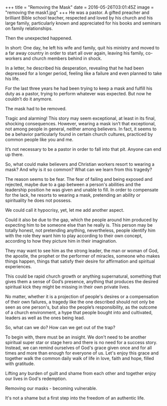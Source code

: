 +++
title = "Removing the Mask"
date = 2016-05-26T03:01:45Z
image = "removing the mask1.jpg"
+++
He was a pastor. A gifted preacher and brilliant Bible school teacher, respected and loved by his church and his large family, particularly known and appreciated for his books and seminars on family relationships.

Then the unexpected happened.

In short: One day, he left his wife and family, quit his ministry and moved to a far away country in order to start all over again, leaving his family, co-workers and church members behind in shock.

In a letter, he described his desperation, revealing that he had been depressed for a longer period, feeling like a failure and even planned to take his life.

For the last three years he had been trying to keep a mask and fulfill his duty as a pastor, trying to perform whatever was expected. But now he couldn’t do it anymore.

The mask had to be removed.

Tragic and alarming! This story may seem exceptional, at least in its final, shocking consequences. However, wearing a mask isn’t that exceptional, not among people in general, neither among believers. In fact, it seems to be a behavior particularly found in certain church cultures, practiced by common people like you and me.

It’s not necessary to be a pastor in order to fall into that pit. Anyone can end up there.

So, what could make believers and Christian workers resort to wearing a mask? And why is it so common? What can we learn from this tragedy?

The reason seems to be fear. The fear of failing and being exposed and rejected, maybe due to a gap between a person's abilities and the leadership position he was given and unable to fill. In order to compensate for the lack, he resorts to wearing a mask, pretending an ability or spirituality he does not possess.

We could call it hypocrisy, yet, let me add another aspect.

Could it also be due to the gap, which the people around him produced by expecting him to be someone else than he really is. This person may be totally honest, not pretending anything, nevertheless, people identify him with the role they want him to play according to their own concept, according to how they picture him in their imagination.

They may want to see him as the strong leader, the man or woman of God, the apostle, the prophet or the performer of miracles, someone who makes things happen, things that satisfy their desire for affirmation and spiritual experiences.

This could be rapid church growth or anything supernatural, something that gives them a sense of God’s presence, anything that produces the desired spiritual kick they might be missing in their own private lives.

No matter, whether it is a projection of people's desires or a compensation of their own failures, a tragedy like the one described should not only be seen as one person's, but also the people’s responsibility, as the outcome of a church environment, a hype that people bought into and cultivated, leaders as well as the ones being lead.

So, what can we do? How can we get out of the trap?

To begin with, there must be an insight. We don't need to be another spiritual super star or stage hero and there is no need for a success story. Instead, we can remind ourselves of God's grace given once and for all times and more than enough for everyone of us. Let's enjoy this grace and together walk the common daily walk of life in love, faith and hope, filled with gratitude.

Lifting any burden of guilt and shame from each other and together enjoy our lives in God's redemption.

Removing our masks - becoming vulnerable.

It's not a shame but a first step into the freedom of an authentic life.
